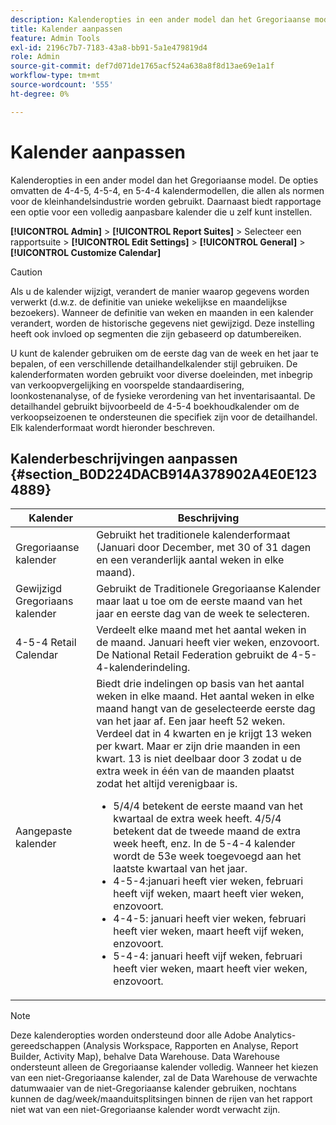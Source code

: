 ```yaml
---
description: Kalenderopties in een ander model dan het Gregoriaanse model. De opties omvatten de 4-4-5, 4-5-4, en 5-4-4 kalendermodellen, die allen als normen voor de kleinhandelsindustrie worden gebruikt. Rapportage biedt ook een volledig aanpasbare kalender die u zelf kunt instellen.
title: Kalender aanpassen
feature: Admin Tools
exl-id: 2196c7b7-7183-43a8-bb91-5a1e479819d4
role: Admin
source-git-commit: def7d071de1765acf524a638a8f8d13ae69e1a1f
workflow-type: tm+mt
source-wordcount: '555'
ht-degree: 0%

---
```


# Kalender aanpassen

Kalenderopties in een ander model dan het Gregoriaanse model. De opties omvatten de 4-4-5, 4-5-4, en 5-4-4 kalendermodellen, die allen als normen voor de kleinhandelsindustrie worden gebruikt. Daarnaast biedt rapportage een optie voor een volledig aanpasbare kalender die u zelf kunt instellen.

**[!UICONTROL Admin]** > **[!UICONTROL Report Suites]** > Selecteer een rapportsuite > **[!UICONTROL Edit Settings]** > **[!UICONTROL General]** > **[!UICONTROL Customize Calendar]**

>[!CAUTION]
>
>Als u de kalender wijzigt, verandert de manier waarop gegevens worden verwerkt (d.w.z. de definitie van unieke wekelijkse en maandelijkse bezoekers). Wanneer de definitie van weken en maanden in een kalender verandert, worden de historische gegevens niet gewijzigd. Deze instelling heeft ook invloed op segmenten die zijn gebaseerd op datumbereiken.

U kunt de kalender gebruiken om de eerste dag van de week en het jaar te bepalen, of een verschillende detailhandelkalender stijl gebruiken. De kalenderformaten worden gebruikt voor diverse doeleinden, met inbegrip van verkoopvergelijking en voorspelde standaardisering, loonkostenanalyse, of de fysieke verordening van het inventarisaantal. De detailhandel gebruikt bijvoorbeeld de 4-5-4 boekhoudkalender om de verkoopseizoenen te ondersteunen die specifiek zijn voor de detailhandel. Elk kalenderformaat wordt hieronder beschreven.

## Kalenderbeschrijvingen aanpassen {#section_B0D224DACB914A378902A4E0E1234889}

| Kalender | Beschrijving |
|--- |--- |
| Gregoriaanse kalender | Gebruikt het traditionele kalenderformaat (Januari door December, met 30 of 31 dagen en een veranderlijk aantal weken in elke maand). |
| Gewijzigd Gregoriaans kalender | Gebruikt de Traditionele Gregoriaanse Kalender maar laat u toe om de eerste maand van het jaar en eerste dag van de week te selecteren. |
| 4-5-4 Retail Calendar | Verdeelt elke maand met het aantal weken in de maand. Januari heeft vier weken, enzovoort. De National Retail Federation gebruikt de 4-5-4-kalenderindeling. |
| Aangepaste kalender | Biedt drie indelingen op basis van het aantal weken in elke maand. Het aantal weken in elke maand hangt van de geselecteerde eerste dag van het jaar af.  Een jaar heeft 52 weken. Verdeel dat in 4 kwarten en je krijgt 13 weken per kwart. Maar er zijn drie maanden in een kwart. 13 is niet deelbaar door 3 zodat u de extra week in één van de maanden plaatst zodat het altijd verenigbaar is.<ul><li>5/4/4 betekent de eerste maand van het kwartaal de extra week heeft. 4/5/4 betekent dat de tweede maand de extra week heeft, enz. In de 5-4-4 kalender wordt de 53e week toegevoegd aan het laatste kwartaal van het jaar.</li><li>4-5-4:januari heeft vier weken, februari heeft vijf weken, maart heeft vier weken, enzovoort.</li><li>4-4-5: januari heeft vier weken, februari heeft vier weken, maart heeft vijf weken, enzovoort.</li><li>5-4-4: januari heeft vijf weken, februari heeft vier weken, maart heeft vier weken, enzovoort.</li></ul> |

>[!NOTE]
>Deze kalenderopties worden ondersteund door alle Adobe Analytics-gereedschappen (Analysis Workspace, Rapporten en Analyse, Report Builder, Activity Map), behalve Data Warehouse. Data Warehouse ondersteunt alleen de Gregoriaanse kalender volledig. Wanneer het kiezen van een niet-Gregoriaanse kalender, zal de Data Warehouse de verwachte datumwaaier van de niet-Gregoriaanse kalender gebruiken, nochtans kunnen de dag/week/maanduitsplitsingen binnen de rijen van het rapport niet wat van een niet-Gregoriaanse kalender wordt verwacht zijn.
